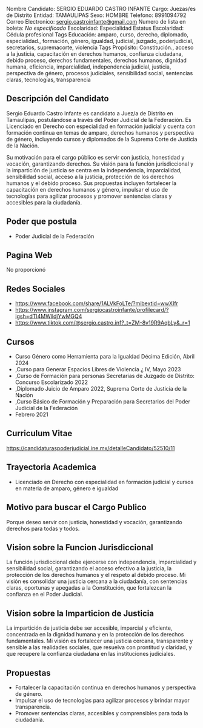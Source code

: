 Nombre Candidato: SERGIO EDUARDO CASTRO INFANTE
Cargo: Juezas/es de Distrito
Entidad: TAMAULIPAS
Sexo: HOMBRE
Telefono: 8991094792
Correo Electronico: sergio.castroinfante@gmail.com
Numero de lista en boleta: *No especificado*
Escolaridad: Especialidad
Estatus Escolaridad: Cédula profesional
Tags Educación: amparo, curso, derecho, diplomado, especialidad., formación, género, igualdad, judicial, juzgado, poderjudicial, secretarios, supremacorte, violencia
Tags Propósito: Constitución., acceso a la justicia, capacitación en derechos humanos, confianza ciudadana, debido proceso, derechos fundamentales, derechos humanos, dignidad humana, eficiencia, imparcialidad, independencia judicial, justicia, perspectiva de género, procesos judiciales, sensibilidad social, sentencias claras, tecnologías, transparencia


## Descripción del Candidato 

Sergio Eduardo Castro Infante es candidato a Juez/a de Distrito en Tamaulipas, postulándose a través del Poder Judicial de la Federación. Es Licenciado en Derecho con especialidad en formación judicial y cuenta con formación continua en temas de amparo, derechos humanos y perspectiva de género, incluyendo cursos y diplomados de la Suprema Corte de Justicia de la Nación. 

Su motivación para el cargo público es servir con justicia, honestidad y vocación, garantizando derechos. Su visión para la función jurisdiccional y la impartición de justicia se centra en la independencia, imparcialidad, sensibilidad social, acceso a la justicia, protección de los derechos humanos y el debido proceso. Sus propuestas incluyen fortalecer la capacitación en derechos humanos y género, impulsar el uso de tecnologías para agilizar procesos y promover sentencias claras y accesibles para la ciudadanía.


## Poder que postula

- Poder Judicial de la Federación


## Pagina Web

No proporcionó


## Redes Sociales

- https://www.facebook.com/share/1ALVkFoLTe/?mibextid=wwXIfr
- https://www.instagram.com/sergiocastroinfante/profilecard/?igsh=dTl4MWlldjYwMGQ4
- https://www.tiktok.com/@sergio.castro.inf?_t=ZM-8v19R9AqbLy&_r=1


## Cursos

- Curso Género como Herramienta para la Igualdad Décima Edición, Abril 2024
- ,Curso para Generar Espacios Libres de Violencia ¿ IV, Mayo 2023
- ,Curso de Formación para personas Secretarias de Juzgado de Distrito: Concurso Escolarizado 2022
- ,Diplomado Juicio de Amparo 2022, Suprema Corte de Justicia de la Nación
- ,Curso Básico de Formación y Preparación para Secretarios del Poder Judicial de la Federación
- Febrero 2021


## Curriculum Vitae

https://candidaturaspoderjudicial.ine.mx/detalleCandidato/52510/11


## Trayectoria Academica

- Licenciado en Derecho con especialidad en formación judicial y cursos en materia de amparo, género e igualdad


## Motivo para buscar el Cargo Publico

Porque deseo servir con justicia, honestidad y vocación, garantizando derechos para todas y todos.


## Vision sobre la Funcion Jurisdiccional

La función jurisdiccional debe ejercerse con independencia, imparcialidad y sensibilidad social, garantizando el acceso efectivo a la justicia, la protección de los derechos humanos y el respeto al debido proceso. Mi visión es consolidar una justicia cercana a la ciudadanía, con sentencias claras, oportunas y apegadas a la Constitución, que fortalezcan la confianza en el Poder Judicial.


## Vision sobre la Imparticion de Justicia

La impartición de justicia debe ser accesible, imparcial y eficiente, concentrada en la dignidad humana y en la protección de los derechos fundamentales. Mi visión es fortalecer una justicia cercana, transparente y sensible a las realidades sociales, que resuelva con prontitud y claridad, y que recupere la confianza ciudadana en las instituciones judiciales.


## Propuestas

- Fortalecer la capacitación continua en derechos humanos y perspectiva de género.
- Impulsar el uso de tecnologías para agilizar procesos y brindar mayor transparencia.
- Promover sentencias claras, accesibles y comprensibles para toda la ciudadanía.

